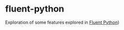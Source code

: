 # fluent-python
Exploration of some features explored in [Fluent Python](https://www.oreilly.com/library/view/fluent-python-2nd/9781492056348/))
